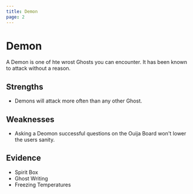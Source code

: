 ```yaml
---
title: Demon
page: 2
---
```


# Demon

A Demon is one of hte wrost Ghosts you can encounter. It has been known to attack without a reason.

## Strengths

- Demons will attack more often than any other Ghost.

## Weaknesses

- Asking a Deomon successful questions on the Ouija Board won't lower the users sanity.

## Evidence

- Spirit Box
- Ghost Writing
- Freezing Temperatures
